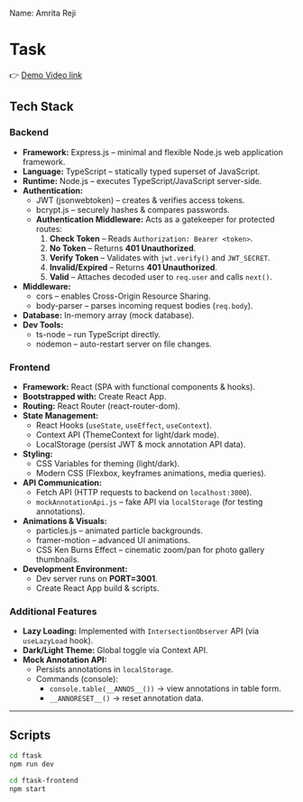 Name: Amrita Reji
# Task
👉 [Demo Video link](https://youtu.be/ds3tgF1-PUo?si=hlKK_E8HmkNp7Cw_)
## Tech Stack

### Backend
- **Framework:** Express.js – minimal and flexible Node.js web application framework.
- **Language:** TypeScript – statically typed superset of JavaScript.
- **Runtime:** Node.js – executes TypeScript/JavaScript server-side.
- **Authentication:**
  - JWT (jsonwebtoken) – creates & verifies access tokens.
  - bcrypt.js – securely hashes & compares passwords.
  - **Authentication Middleware:** Acts as a gatekeeper for protected routes:
    1. **Check Token** – Reads `Authorization: Bearer <token>`.  
    2. **No Token** – Returns **401 Unauthorized**.  
    3. **Verify Token** – Validates with `jwt.verify()` and `JWT_SECRET`.  
    4. **Invalid/Expired** – Returns **401 Unauthorized**.  
    5. **Valid** – Attaches decoded user to `req.user` and calls `next()`.  
- **Middleware:**
  - cors – enables Cross-Origin Resource Sharing.
  - body-parser – parses incoming request bodies (`req.body`).
- **Database:** In-memory array (mock database).
- **Dev Tools:**
  - ts-node – run TypeScript directly.
  - nodemon – auto-restart server on file changes.

### Frontend
- **Framework:** React (SPA with functional components & hooks).
- **Bootstrapped with:** Create React App.
- **Routing:** React Router (react-router-dom).
- **State Management:**
  - React Hooks (`useState`, `useEffect`, `useContext`).
  - Context API (ThemeContext for light/dark mode).
  - LocalStorage (persist JWT & mock annotation API data).
- **Styling:**
  - CSS Variables for theming (light/dark).
  - Modern CSS (Flexbox, keyframes animations, media queries).
- **API Communication:**
  - Fetch API (HTTP requests to backend on `localhost:3000`).
  - `mockAnnotationApi.js` – fake API via `localStorage` (for testing annotations).
- **Animations & Visuals:**
  - particles.js – animated particle backgrounds.
  - framer-motion – advanced UI animations.
  - CSS Ken Burns Effect – cinematic zoom/pan for photo gallery thumbnails.
- **Development Environment:**
  - Dev server runs on **PORT=3001**.
  - Create React App build & scripts.
  

### Additional Features
- **Lazy Loading:** Implemented with `IntersectionObserver` API (via `useLazyLoad` hook).
- **Dark/Light Theme:** Global toggle via Context API.
- **Mock Annotation API:**
  - Persists annotations in `localStorage`.
  - Commands (console):
    - `console.table(__ANNOS__())` → view annotations in table form.
    - `__ANNORESET__()` → reset annotation data.

---

## Scripts

```bash
cd ftask
npm run dev

cd ftask-frontend
npm start
